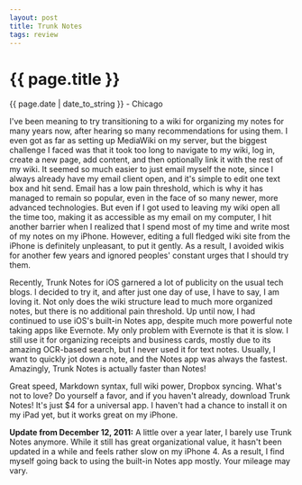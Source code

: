 ```yaml
---
layout: post
title: Trunk Notes
tags: review
---
```


{{ page.title }}
================

<p class="meta">{{ page.date | date_to_string }} - Chicago</p>

<p>I've been meaning to try transitioning to a wiki for organizing my notes for many years now, after hearing so many recommendations for using them. I even got as far as setting up MediaWiki on my server, but the biggest challenge I faced was that it took too long to navigate to my wiki, log in, create a new page, add content, and then optionally link it with the rest of my wiki. It seemed so much easier to just email myself the note, since I always already have my email client open, and it's simple to edit one text box and hit send. Email has a low pain threshold, which is why it has managed to remain so popular, even in the face of so many newer, more advanced technologies. But even if I got used to leaving my wiki open all the time too, making it as accessible as my email on my computer, I hit another barrier when I realized that I spend most of my time and write most of my notes on my iPhone. However, editing a full fledged wiki site from the iPhone is definitely unpleasant, to put it gently. As a result, I avoided wikis for another few years and ignored peoples' constant urges that I should try them.</p>
<p>Recently, Trunk Notes for iOS garnered a lot of publicity on the usual tech blogs. I decided to try it, and after just one day of use, I have to say, I am loving it. Not only does the wiki structure lead to much more organized notes, but there is no additional pain threshold. Up until now, I had continued to use iOS's built-in Notes app, despite much more powerful note taking apps like Evernote. My only problem with Evernote is that it is slow. I still use it for organizing receipts and business cards, mostly due to its amazing OCR-based search, but I never used it for text notes. Usually, I want to quickly jot down a note, and the Notes app was always the fastest. Amazingly, Trunk Notes is actually faster than Notes!</p>
<p>Great speed, Markdown syntax, full wiki power, Dropbox syncing. What's not to love? Do yourself a favor, and if you haven't already, download Trunk Notes! It's just $4 for a universal app. I haven't had a chance to install it on my iPad yet, but it works great on my iPhone.</p>

**Update from December 12, 2011:** A little over a year later, I barely use Trunk Notes anymore. While it still has great organizational value, it hasn't been updated in a while and feels rather slow on my iPhone 4. As a result, I find myself going back to using the built-in Notes app mostly. Your mileage may vary.
